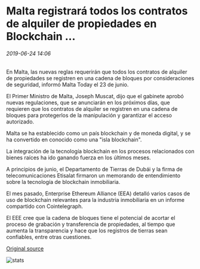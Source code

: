 # Malta registrará todos los contratos de alquiler de propiedades en Blockchain ...

###### 2019-06-24 14:06

En Malta, las nuevas reglas requerirán que todos los contratos de alquiler de propiedades se registren en una cadena de bloques por consideraciones de seguridad, informó Malta Today el 23 de junio.

El Primer Ministro de Malta, Joseph Muscat, dijo que el gabinete aprobó nuevas regulaciones, que se anunciarán en los próximos días, que requieren que los contratos de alquiler se registren en una cadena de bloques para protegerlos de la manipulación y garantizar el acceso autorizado.

Malta se ha establecido como un país blockchain y de moneda digital, y se ha convertido en conocido como una "isla blockchain".

La integración de la tecnología blockchain en los procesos relacionados con bienes raíces ha ido ganando fuerza en los últimos meses.

A principios de junio, el Departamento de Tierras de Dubái y la firma de telecomunicaciones Etisalat firmaron un memorando de entendimiento sobre la tecnología de blockchain inmobiliaria.

El mes pasado, Enterprise Ethereum Alliance (EEA) detalló varios casos de uso de blockchain relevantes para la industria inmobiliaria en un informe compartido con Cointelegraph.

El EEE cree que la cadena de bloques tiene el potencial de acortar el proceso de grabación y transferencia de propiedades, al tiempo que aumenta la transparencia y hace que los registros de tierras sean confiables, entre otras cuestiones.

[Original source](https://cointelegraph.com/news/malta-to-register-all-property-rental-contracts-on-blockchain)

![stats](https://c.statcounter.com/11760860/0/a89fa40b/1/ "stats")